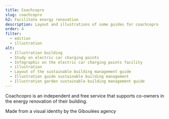 ```yaml
---
title: Coachcopro
slug: coachcopro
h2: Facilitate energy renovation
description: Layout and illustrations of some guides for coachcopro
order: 4
filter:
  - edition
  - illustration
alt:
  - Illustration building
  - Study on electric car charging points
  - Infographic on the electric car charging points facility
  - illustration
  - Layout of the sustainable building management guide
  - Illustration guide sustainable building management
  - Illustration garden sustainable building management guide
--- 
```


Coachcopro is an independent and free service that supports co-owners in the energy renovation of their building.

Made from a visual identity by the Giboulées agency